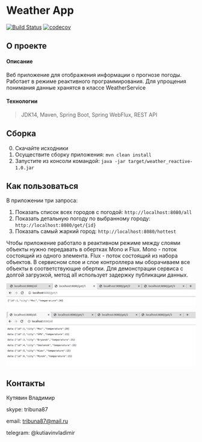 # Weather App
[![Build Status](https://app.travis-ci.com/kva-devops/weather_reactive.svg?branch=master)](https://app.travis-ci.com/kva-devops/weather_reactive)
[![codecov](https://codecov.io/gh/kva-devops/weather_reactive/branch/master/graph/badge.svg?token=75QME588AM)](https://codecov.io/gh/kva-devops/weather_reactive)

## О проекте

#### Описание
Веб приложение для отображения информации о прогнозе погоды.
Работает в режиме реактивного программирования. 
Для упрощения понимания данные хранятся в классе WeatherService 

#### Технологии
>JDK14, Maven, Spring Boot, Spring WebFlux, REST API

## Сборка
0. Скачайте исходники
2. Осуществите сборку приложения: `mvn clean install`
3. Запустите из консоли командой: `java -jar target/weather_reactive-1.0.jar`

## Как пользоваться
В приложении три запроса:
1. Показать список всех городов с погодой: `http://localhost:8080/all`
2. Показать детальную погоду по выбранному городу: `http://localhost:8080/get/{id}`
3. Показать самый жаркий город: `http://localhost:8080/hottest`

Чтобы приложение работало в реактивном режиме между слоями объекты нужно передавать в обертках Mono и Flux.
Mono - поток состоящий из одного элемента.
Flux - поток состоящий из набора объектов.
В сервисном слое и слое контроллера мы оборачиваем все объекты в соответствующие обертки.
Для демонстрации сервиса с долгой загрузкой, метод all использует задержку публикации данных.

![all](images/Selection_240.png)

![get](images/Selection_241.png)

## Контакты
Кутявин Владимир

skype: tribuna87

email: tribuna87@mail.ru

telegram: @kutiavinvladimir